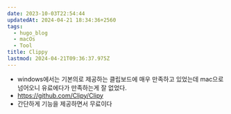 ```yaml
---
date: 2023-10-03T22:54:44
updatedAt: 2024-04-21 18:34:36+2560
tags:
  - hugo_blog
  - macOs
  - Tool
title: Clippy
lastmod: 2024-04-21T09:36:37.975Z
---
```

* windows에서는 기본의로 제공하는 클립보드에 매우 만족하고 있었는데 mac으로 넘어오니 유료에다가 만족하는게 잘 없었다.
* <https://github.com/Clipy/Clipy>
* 간단하게 기능을 제공하면서 무료이다
